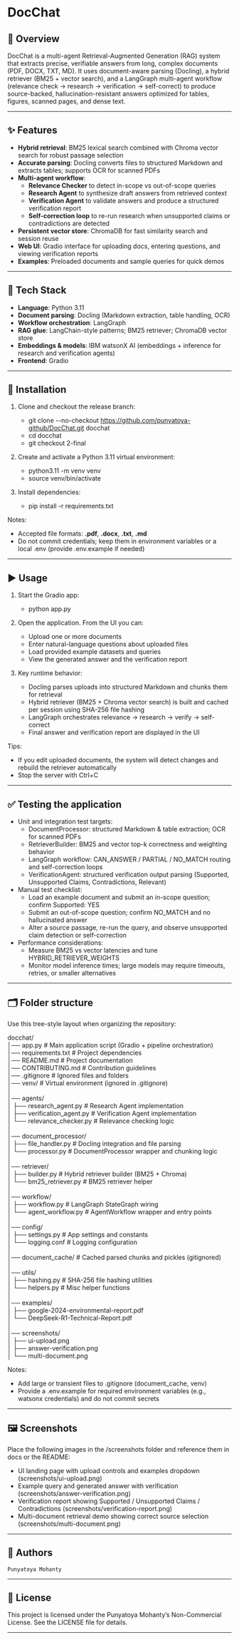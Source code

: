 # **DocChat**

## **📄 Overview**

DocChat is a multi-agent Retrieval-Augmented Generation (RAG) system that extracts precise, verifiable answers from long, complex documents (PDF, DOCX, TXT, MD). It uses document-aware parsing (Docling), a hybrid retriever (BM25 \+ vector search), and a LangGraph multi-agent workflow (relevance check → research → verification → self-correct) to produce source-backed, hallucination-resistant answers optimized for tables, figures, scanned pages, and dense text.

---

## **✨ Features**

* **Hybrid retrieval**: BM25 lexical search combined with Chroma vector search for robust passage selection  
* **Accurate parsing**: Docling converts files to structured Markdown and extracts tables; supports OCR for scanned PDFs  
* **Multi-agent workflow**:  
  * **Relevance Checker** to detect in-scope vs out-of-scope queries  
  * **Research Agent** to synthesize draft answers from retrieved context  
  * **Verification Agent** to validate answers and produce a structured verification report  
  * **Self-correction loop** to re-run research when unsupported claims or contradictions are detected  
* **Persistent vector store**: ChromaDB for fast similarity search and session reuse  
* **Web UI**: Gradio interface for uploading docs, entering questions, and viewing verification reports  
* **Examples**: Preloaded documents and sample queries for quick demos

---

## **🧰 Tech Stack**

* **Language**: Python 3.11  
* **Document parsing**: Docling (Markdown extraction, table handling, OCR)  
* **Workflow orchestration**: LangGraph  
* **RAG glue**: LangChain-style patterns; BM25 retriever; ChromaDB vector store  
* **Embeddings & models**: IBM watsonX AI (embeddings \+ inference for research and verification agents)  
* **Frontend**: Gradio

---

## **🚀 Installation**

1. Clone and checkout the release branch:

   * git clone \--no-checkout https://github.com/punyatoya-github/DocChat.git docchat  
   * cd docchat  
   * git checkout 2-final  
2. Create and activate a Python 3.11 virtual environment:

   * python3.11 \-m venv venv  
   * source venv/bin/activate  
3. Install dependencies:

   * pip install \-r requirements.txt

Notes:

* Accepted file formats: **.pdf**, **.docx**, **.txt**, **.md**  
* Do not commit credentials; keep them in environment variables or a local .env (provide .env.example if needed)

---

## **▶️ Usage**

1. Start the Gradio app:

   * python app.py  
2. Open the application. From the UI you can:

   * Upload one or more documents  
   * Enter natural-language questions about uploaded files  
   * Load provided example datasets and queries  
   * View the generated answer and the verification report  
3. Key runtime behavior:

   * Docling parses uploads into structured Markdown and chunks them for retrieval  
   * Hybrid retriever (BM25 \+ Chroma vector search) is built and cached per session using SHA-256 file hashing  
   * LangGraph orchestrates relevance → research → verify → self-correct  
   * Final answer and verification report are displayed in the UI

Tips:

* If you edit uploaded documents, the system will detect changes and rebuild the retriever automatically  
* Stop the server with Ctrl+C

---

## **✅ Testing the application**

* Unit and integration test targets:  
  * DocumentProcessor: structured Markdown & table extraction; OCR for scanned PDFs  
  * RetrieverBuilder: BM25 and vector top-k correctness and weighting behavior  
  * LangGraph workflow: CAN\_ANSWER / PARTIAL / NO\_MATCH routing and self-correction loops  
  * VerificationAgent: structured verification output parsing (Supported, Unsupported Claims, Contradictions, Relevant)  
* Manual test checklist:  
  * Load an example document and submit an in-scope question; confirm Supported: YES  
  * Submit an out-of-scope question; confirm NO\_MATCH and no hallucinated answer  
  * Alter a source passage, re-run the query, and observe unsupported claim detection or self-correction  
* Performance considerations:  
  * Measure BM25 vs vector latencies and tune HYBRID\_RETRIEVER\_WEIGHTS  
  * Monitor model inference times; large models may require timeouts, retries, or smaller alternatives

---

## **🗂️ Folder structure**

Use this tree-style layout when organizing the repository:

docchat/  
 │── app.py \# Main application script (Gradio \+ pipeline orchestration)  
 │── requirements.txt \# Project dependencies  
 │── README.md \# Project documentation  
 │── CONTRIBUTING.md \# Contribution guidelines  
 │── .gitignore \# Ignored files and folders  
 │── venv/ \# Virtual environment (ignored in .gitignore)  
 │  
 │── agents/  
 │ ├── research\_agent.py \# Research Agent implementation  
 │ ├── verification\_agent.py \# Verification Agent implementation  
 │ └── relevance\_checker.py \# Relevance checking logic  
 │  
 │── document\_processor/  
 │ ├── file\_handler.py \# Docling integration and file parsing  
 │ └── processor.py \# DocumentProcessor wrapper and chunking logic  
 │  
 │── retriever/  
 │ ├── builder.py \# Hybrid retriever builder (BM25 \+ Chroma)  
 │ └── bm25\_retriever.py \# BM25 retriever helper  
 │  
 │── workflow/  
 │ ├── workflow.py \# LangGraph StateGraph wiring  
 │ └── agent\_workflow.py \# AgentWorkflow wrapper and entry points  
 │  
 │── config/  
 │ ├── settings.py \# App settings and constants  
 │ └── logging.conf \# Logging configuration  
 │  
 │── document\_cache/ \# Cached parsed chunks and pickles (gitignored)  
 │  
 │── utils/  
 │ ├── hashing.py \# SHA-256 file hashing utilities  
 │ └── helpers.py \# Misc helper functions  
 │  
 │── examples/  
 │ ├── google-2024-environmental-report.pdf  
 │ └── DeepSeek-R1-Technical-Report.pdf  
 │  
 │── screenshots/  
 │ ├── ui-upload.png  
 │ ├── answer-verification.png  
 │ └── multi-document.png

Notes:

* Add large or transient files to .gitignore (document\_cache, venv)  
* Provide a .env.example for required environment variables (e.g., watsonx credentials) and do not commit secrets

---

## **🖼️ Screenshots**

Place the following images in the /screenshots folder and reference them in docs or the README:

* UI landing page with upload controls and examples dropdown (screenshots/ui-upload.png)  
* Example query and generated answer with verification (screenshots/answer-verification.png)  
* Verification report showing Supported / Unsupported Claims / Contradictions (screenshots/verification-report.png)  
* Multi-document retrieval demo showing correct source selection (screenshots/multi-document.png)

---

## **👥 Authors**

	Punyatoya Mohanty

---

## **📜 License**

This project is licensed under the Punyatoya Mohanty’s Non-Commercial License. See the LICENSE file for details.

---

